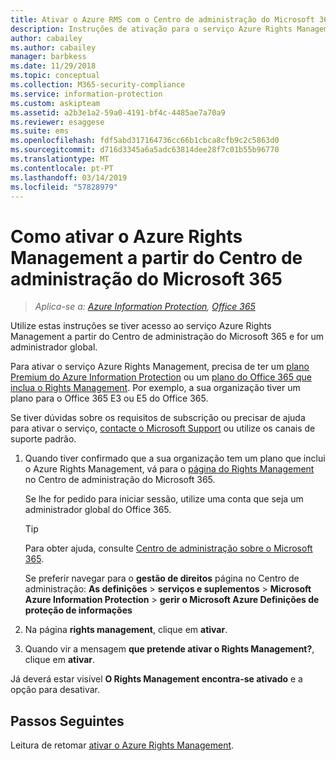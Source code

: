 ```yaml
---
title: Ativar o Azure RMS com o Centro de administração do Microsoft 365 – AIP
description: Instruções de ativação para o serviço Azure Rights Management ao utilizar a nova versão do Centro de administração do Microsoft 365.
author: cabailey
ms.author: cabailey
manager: barbkess
ms.date: 11/29/2018
ms.topic: conceptual
ms.collection: M365-security-compliance
ms.service: information-protection
ms.custom: askipteam
ms.assetid: a2b3e1a2-59a0-4191-bf4c-4485ae7a70a9
ms.reviewer: esaggese
ms.suite: ems
ms.openlocfilehash: fdf5abd317164736cc66b1cbca8cfb9c2c5863d0
ms.sourcegitcommit: d716d3345a6a5adc63814dee28f7c01b55b96770
ms.translationtype: MT
ms.contentlocale: pt-PT
ms.lasthandoff: 03/14/2019
ms.locfileid: "57828979"
---
```

# <a name="how-to-activate-azure-rights-management-from-the-microsoft-365-admin-center"></a>Como ativar o Azure Rights Management a partir do Centro de administração do Microsoft 365

>*Aplica-se a: [Azure Information Protection](https://azure.microsoft.com/pricing/details/information-protection), [Office 365](https://download.microsoft.com/download/E/C/F/ECF42E71-4EC0-48FF-AA00-577AC14D5B5C/Azure_Information_Protection_licensing_datasheet_EN-US.pdf)*

Utilize estas instruções se tiver acesso ao serviço Azure Rights Management a partir do Centro de administração do Microsoft 365 e for um administrador global. 

Para ativar o serviço Azure Rights Management, precisa de ter um [plano Premium do Azure Information Protection](https://www.microsoft.com/cloud-platform/azure-information-protection-pricing) ou um [plano do Office 365 que inclua o Rights Management](https://download.microsoft.com/download/E/C/F/ECF42E71-4EC0-48FF-AA00-577AC14D5B5C/Azure_Information_Protection_licensing_datasheet_EN-US.pdf). Por exemplo, a sua organização tiver um plano para o Office 365 E3 ou E5 do Office 365. 

Se tiver dúvidas sobre os requisitos de subscrição ou precisar de ajuda para ativar o serviço, [contacte o Microsoft Support](information-support.md#to-contact-microsoft-support) ou utilize os canais de suporte padrão.

1. Quando tiver confirmado que a sua organização tem um plano que inclui o Azure Rights Management, vá para o [página do Rights Management](https://account.activedirectory.windowsazure.com/RmsOnline/Manage.aspx) no Centro de administração do Microsoft 365.
    
    Se lhe for pedido para iniciar sessão, utilize uma conta que seja um administrador global do Office 365.
    
    > [!TIP]
    > Para obter ajuda, consulte [Centro de administração sobre o Microsoft 365](/office365/admin/admin-overview/about-the-admin-center).
    
    Se preferir navegar para o **gestão de direitos** página no Centro de administração: **As definições** > **serviços e suplementos** > **Microsoft Azure Information Protection** > **gerir o Microsoft Azure Definições de proteção de informações**

2. Na página **rights management**, clique em **ativar**.

3. Quando vir a mensagem **que pretende ativar o Rights Management?**, clique em **ativar**.

Já deverá estar visível **O Rights Management encontra-se ativado** e a opção para desativar.

## <a name="next-steps"></a>Passos Seguintes
Leitura de retomar [ativar o Azure Rights Management](activate-service.md#configuring-onboarding-controls-for-a-phased-deployment).

